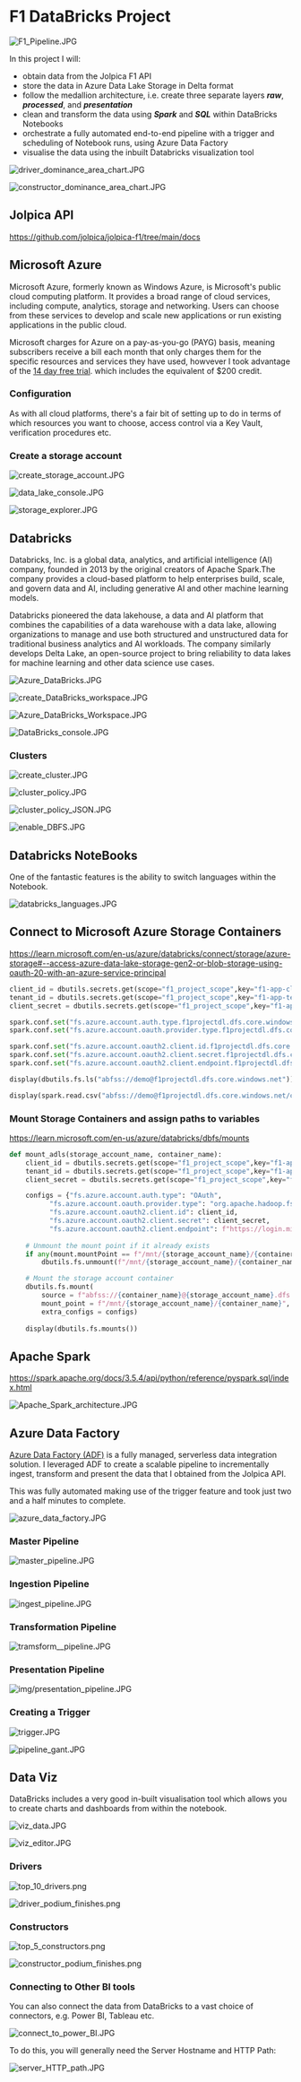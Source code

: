 # F1 DataBricks Project

![F1_Pipeline.JPG](img/0f5f98f3-9338-48c4-be80-64e63e7b662a.JPG)

In this project I will:

- obtain data from the Jolpica F1 API
- store the data in Azure Data Lake Storage in Delta format
- follow the medallion architecture, i.e. create three separate layers ***raw***, ***processed***, and ***presentation***
- clean and transform the data using ***Spark*** and ***SQL*** within DataBricks Notebooks
- orchestrate a fully automated end-to-end pipeline with a trigger and scheduling of Notebook runs, using Azure Data Factory
- visualise the data using the inbuilt Databricks visualization tool

![driver_dominance_area_chart.JPG](img/e71dbac3-a9ce-4178-9479-6c334a4f03cd.JPG)

![constructor_dominance_area_chart.JPG](img/5f1c4bfa-905c-42f6-96c7-63c1d55f6e71.JPG)


## Jolpica API

https://github.com/jolpica/jolpica-f1/tree/main/docs

## Microsoft Azure 

Microsoft Azure, formerly known as Windows Azure, is Microsoft's public cloud computing platform. It provides a broad range of cloud services, including compute, analytics, storage and networking. Users can choose from these services to develop and scale new applications or run existing applications in the public cloud.

Microsoft charges for Azure on a pay-as-you-go (PAYG) basis, meaning subscribers receive a bill each month that only charges them for the specific resources and services they have used, howvever I took advantage of the [14 day free trial](https://azure.microsoft.com/en-gb/pricing/offers/ms-azr-0044p). which includes the equivalent of $200 credit.

### Configuration

As with all cloud platforms, there's a fair bit of setting up to do in terms of which resources you want to choose, access control via a Key Vault, verification procedures etc.

### Create a storage account

![create_storage_account.JPG](img/4b121969-1b4d-4e7b-a5a8-1d52e978910e.JPG)

![data_lake_console.JPG](img/b157f45c-38e9-4f6c-9eb7-62985113d302.JPG)

![storage_explorer.JPG](img/30e648e9-5835-4634-8ceb-091d215e3299.JPG)

## Databricks

Databricks, Inc. is a global data, analytics, and artificial intelligence (AI) company, founded in 2013 by the original creators of Apache Spark.The company provides a cloud-based platform to help enterprises build, scale, and govern data and AI, including generative AI and other machine learning models.

Databricks pioneered the data lakehouse, a data and AI platform that combines the capabilities of a data warehouse with a data lake, allowing organizations to manage and use both structured and unstructured data for traditional business analytics and AI workloads. The company similarly develops Delta Lake, an open-source project to bring reliability to data lakes for machine learning and other data science use cases.

![Azure_DataBricks.JPG](img/927e1ab5-7714-46a8-b30a-67b605bbe2f2.JPG)

![create_DataBricks_workspace.JPG](img/afebd93f-6eec-45ff-bf89-c39e610b2c21.JPG)

![Azure_DataBricks_Workspace.JPG](img/efa2542f-af23-407b-80d5-3559d9c91263.JPG)

![DataBricks_console.JPG](img/fe50181a-8e71-4712-8c12-2aa52917bd77.JPG)

### Clusters

![create_cluster.JPG](img/d643774a-2e79-4020-bfe6-1b1bc78560ff.JPG)

![cluster_policy.JPG](img/92ace34a-a637-4446-8e13-5dd919aec05e.JPG)

![cluster_policy_JSON.JPG](img/d5be2139-6cac-48a5-b752-5e86546c0090.JPG)

![enable_DBFS.JPG](img/8ed84901-b7ff-46b2-85ab-cf8b8b69d783.JPG)

## Databricks NoteBooks

One of the fantastic features is the ability to switch languages within the Notebook.

![databricks_languages.JPG](img/bd203142-1a10-470b-ab0d-c20cb1b045a0.JPG)

## Connect to Microsoft Azure Storage Containers

https://learn.microsoft.com/en-us/azure/databricks/connect/storage/azure-storage#--access-azure-data-lake-storage-gen2-or-blob-storage-using-oauth-20-with-an-azure-service-principal



```python
client_id = dbutils.secrets.get(scope="f1_project_scope",key="f1-app-client-id" )
tenant_id = dbutils.secrets.get(scope="f1_project_scope",key="f1-app-tenant-id" )
client_secret = dbutils.secrets.get(scope="f1_project_scope",key="f1-app-client-secret")

spark.conf.set("fs.azure.account.auth.type.f1projectdl.dfs.core.windows.net", "OAuth")
spark.conf.set("fs.azure.account.oauth.provider.type.f1projectdl.dfs.core.windows.net", "org.apache.hadoop.fs.azurebfs.oauth2.ClientCredsTokenProvider")

spark.conf.set("fs.azure.account.oauth2.client.id.f1projectdl.dfs.core.windows.net", client_id)
spark.conf.set("fs.azure.account.oauth2.client.secret.f1projectdl.dfs.core.windows.net", client_secret)
spark.conf.set("fs.azure.account.oauth2.client.endpoint.f1projectdl.dfs.core.windows.net", f"https://login.microsoftonline.com/{tenant_id}/oauth2/token")

display(dbutils.fs.ls("abfss://demo@f1projectdl.dfs.core.windows.net"))

display(spark.read.csv("abfss://demo@f1projectdl.dfs.core.windows.net/circuits.csv"))
```

### Mount Storage Containers and assign paths to variables

https://learn.microsoft.com/en-us/azure/databricks/dbfs/mounts


```python
def mount_adls(storage_account_name, container_name):
    client_id = dbutils.secrets.get(scope="f1_project_scope",key="f1-app-client-id" )
    tenant_id = dbutils.secrets.get(scope="f1_project_scope",key="f1-app-tenant-id" )
    client_secret = dbutils.secrets.get(scope="f1_project_scope",key="f1-app-client-secret")

    configs = {"fs.azure.account.auth.type": "OAuth",
          "fs.azure.account.oauth.provider.type": "org.apache.hadoop.fs.azurebfs.oauth2.ClientCredsTokenProvider",
          "fs.azure.account.oauth2.client.id": client_id,
          "fs.azure.account.oauth2.client.secret": client_secret,
          "fs.azure.account.oauth2.client.endpoint": f"https://login.microsoftonline.com/{tenant_id}/oauth2/token"}
    
    # Unmount the mount point if it already exists
    if any(mount.mountPoint == f"/mnt/{storage_account_name}/{container_name}" for mount in dbutils.fs.mounts()):
        dbutils.fs.unmount(f"/mnt/{storage_account_name}/{container_name}")

    # Mount the storage account container
    dbutils.fs.mount(
        source = f"abfss://{container_name}@{storage_account_name}.dfs.core.windows.net/",
        mount_point = f"/mnt/{storage_account_name}/{container_name}", # good practice to reference storage account/container
        extra_configs = configs)
    
    display(dbutils.fs.mounts())
```

## Apache Spark

https://spark.apache.org/docs/3.5.4/api/python/reference/pyspark.sql/index.html

![Apache_Spark_architecture.JPG](img/f4b8eb2a-177a-4ae4-9fde-9b025f689fb4.JPG)

## Azure Data Factory

[Azure Data Factory (ADF)](img/https://azure.microsoft.com/en-us/products/data-factory) is a fully managed, serverless data integration solution. I leveraged ADF to create a scalable pipeline to incrementally ingest, transform and present the data that I obtained from the Jolpica API.

This was fully automated making use of the trigger feature and took just two and a half minutes to complete.

![azure_data_factory.JPG](img/b3f59252-b6cb-42c2-ae10-44b406d34484.JPG)

### Master Pipeline

![master_pipeline.JPG](img/1cc3b061-2607-43c4-998d-dc2172ef931e.JPG)

### Ingestion Pipeline

![ingest_pipeline.JPG](img/39381fb8-39e5-493a-bb9a-1c602db1527f.JPG)

### Transformation Pipeline

![tramsform__pipeline.JPG](img/92d85fb1-15c1-4500-8c9e-793cccb947b0.JPG)

### Presentation Pipeline

![img/presentation_pipeline.JPG](65b6e026-9267-4f86-823f-7f81543e8d4b.JPG)

### Creating a Trigger

![trigger.JPG](img/7cfbfb53-6959-447e-970f-5dfdf2487c5f.JPG)

![pipeline_gant.JPG](img/5df7b926-7ea2-4b96-8d2a-c04d7e1ba82e.JPG)

## Data Viz

DataBricks includes a very good in-built visualisation tool which allows you to create charts and dashboards from within the notebook.

![viz_data.JPG](img/c7de3f62-8f3f-4c4c-9322-bf70d8f9c941.JPG)

![viz_editor.JPG](img/6cf92e72-1978-497f-bebe-9bc54dd948fb.JPG)


### Drivers

![top_10_drivers.png](img/60901867-3e13-4fb3-95ab-9a338fbb0274.png)

![driver_podium_finishes.png](img/91fc33f3-46b9-41ad-94b6-99a30e48f754.png)


### Constructors

![top_5_constructors.png](img/a3b1d12c-c23f-456a-830f-28b53e0176c3.png)

![constructor_podium_finishes.png](img/e6030580-5ec7-4566-881c-cb028c2b2d7b.png)

### Connecting to Other BI tools
You can also connect the data from DataBricks to a vast choice of connectors, e.g. Power BI, Tableau etc.

![connect_to_power_BI.JPG](img/9ef645b1-c6da-46ae-a894-ec25f080da8f.JPG)

To do this, you will generally need the Server Hostname and HTTP Path:

![server_HTTP_path.JPG](img/948cf5a2-8e06-4d83-a68e-abc8921ff625.JPG)



